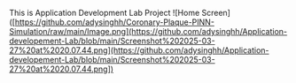 This is Application Development Lab Project
![Home Screen]([https://github.com/adysinghh/Coronary-Plaque-PINN-Simulation/raw/main/Image.png](https://github.com/adysinghh/Application-developement-Lab/blob/main/Screenshot%202025-03-27%20at%2020.07.44.png](https://github.com/adysinghh/Application-developement-Lab/blob/main/Screenshot%202025-03-27%20at%2020.07.44.png])
